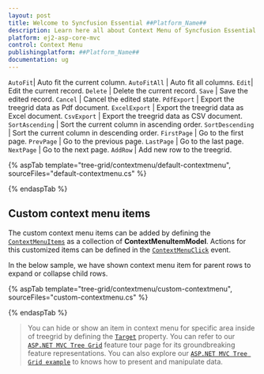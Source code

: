 ```yaml
---
layout: post
title: Welcome to Syncfusion Essential ##Platform_Name##
description: Learn here all about Context Menu of Syncfusion Essential ##Platform_Name## widgets based on HTML5 and jQuery.
platform: ej2-asp-core-mvc
control: Context Menu
publishingplatform: ##Platform_Name##
documentation: ug
---
```


`AutoFit`|  Auto fit the current column.
`AutoFitAll` | Auto fit all columns.
`Edit`|  Edit the current record.
`Delete` | Delete the current record.
`Save` | Save the edited record.
`Cancel` | Cancel the edited state.
`PdfExport` | Export the treegrid data as Pdf document.
`ExcelExport` | Export the treegrid data as Excel document.
`CsvExport` | Export the treegrid data as CSV document.
`SortAscending` | Sort the current column in ascending order.
`SortDescending` | Sort the current column in descending order.
`FirstPage` | Go to the first page.
`PrevPage` | Go to the previous page.
`LastPage` | Go to the last page.
`NextPage` | Go to the next page.
`AddRow` | Add new row to the treegrid.

{% aspTab template="tree-grid/contextmenu/default-contextmenu", sourceFiles="default-contextmenu.cs" %}

{% endaspTab %}

## Custom context menu items

The custom context menu items can be added by defining the [`ContextMenuItems`](https://help.syncfusion.com/cr/cref_files/aspnetcore-js2/Syncfusion.EJ2~Syncfusion.EJ2.TreeGrid.TreeGrid~ContextMenuItems.html) as a collection of
**ContextMenuItemModel**.
Actions for this customized items can be defined in the [`ContextMenuClick`](https://help.syncfusion.com/cr/cref_files/aspnetcore-js2/Syncfusion.EJ2~Syncfusion.EJ2.TreeGrid.TreeGrid~ContextMenuClick.html) event.

In the below sample, we have shown context menu item for parent rows to expand or collapse child rows.

{% aspTab template="tree-grid/contextmenu/custom-contextmenu", sourceFiles="custom-contextmenu.cs" %}

{% endaspTab %}

> You can hide or show an item in context menu for specific area inside of treegrid by defining the [`Target`](https://help.syncfusion.com/cr/cref_files/aspnetcore-js2/Syncfusion.EJ2~Syncfusion.EJ2.Navigations.ContextMenu~Target.html) property.
> You can refer to our [`ASP.NET MVC Tree Grid`](https://www.syncfusion.com/aspnet-mvc-ui-controls/tree-grid) feature tour page for its groundbreaking feature representations. You can also explore our [`ASP.NET MVC Tree Grid example`](https://ej2.syncfusion.com/aspnetmvc/TreeGrid/Overview#/material) to knows how to present and manipulate data.